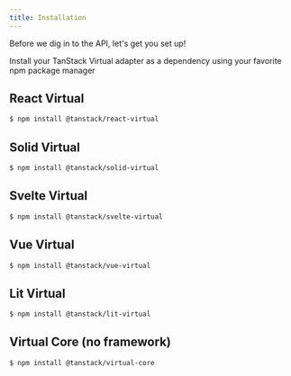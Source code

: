```yaml
---
title: Installation
---
```


Before we dig in to the API, let's get you set up!

Install your TanStack Virtual adapter as a dependency using your favorite npm package manager

## React Virtual

```bash
$ npm install @tanstack/react-virtual
```

## Solid Virtual

```bash
$ npm install @tanstack/solid-virtual
```

## Svelte Virtual

```bash
$ npm install @tanstack/svelte-virtual
```

## Vue Virtual

```bash
$ npm install @tanstack/vue-virtual
```

## Lit Virtual

```bash
$ npm install @tanstack/lit-virtual
```

## Virtual Core (no framework)

```bash
$ npm install @tanstack/virtual-core
```
